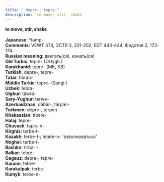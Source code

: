 ```yaml
---
title: " depre-, tepre-"
description:  to move, stir, shake
---
```

<p data-pagefind-weight="0.5">
<strong> to move, stir, shake</strong><br><br>
<strong>Japanese</strong>:  *tǝ́mp-<br>
<strong>Comments</strong>:  VEWT 474, ЭСТЯ 3, 201-202, EDT 443-444, Федотов 2, 173-174.<br>
<strong>Russian meaning</strong>:  двигать(ся), качать(ся)<br>
<strong>Old Turkic</strong>:  tepre- (OUygh.)<br>
<strong>Karakhanid</strong>:  tepre- (MK, KB)<br>
<strong>Turkish</strong>:  depre-, tepre-<br>
<strong>Tatar</strong>:  tibrän-<br>
<strong>Middle Turkic</strong>:  tepre- (Sangl.)<br>
<strong>Uzbek</strong>:  tebra-<br>
<strong>Uighur</strong>:  täwrä-<br>
<strong>Sary-Yughur</strong>:  terwe-<br>
<strong>Azerbaidzhan</strong>:  däbär-, tärpän-<br>
<strong>Turkmen</strong>:  depre-, terpen-<br>
<strong>Khakassian</strong>:  tibǝre-<br>
<strong>Halaj</strong>:  tepre-<br>
<strong>Chuvash</strong>:  tapra-n-<br>
<strong>Kirghiz</strong>:  terbe-l-<br>
<strong>Kazakh</strong>:  terbe-l-; tebire-n- 'взволноваться'<br>
<strong>Noghai</strong>:  terbe-l-<br>
<strong>Bashkir</strong>:  tirbä-l-<br>
<strong>Balkar</strong>:  tebre-<br>
<strong>Gagauz</strong>:  depre-, tepre-<br>
<strong>Karaim</strong>:  tebre-<br>
<strong>Karakalpak</strong>:  terbe-<br>
<strong>Kumyk</strong>:  terbe-n-<br>

</p>
